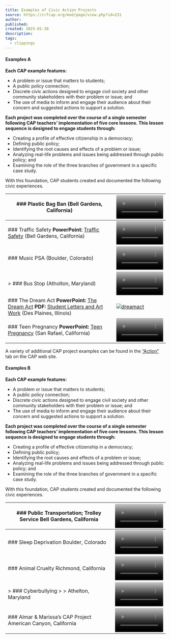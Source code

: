 ```yaml
---
title: Examples of Civic Action Projects
source: https://crfcap.org/mod/page/view.php?id=231
author: 
published: 
created: 2025-01-30
description: 
tags:
  - clippings
---
```

#### Examples A

**Each CAP example features:**

- A problem or issue that matters to students;
- A public policy connection;
- Discrete civic actions designed to engage civil society and other community stakeholders with their problem or issue; and
- The use of media to inform and engage their audience about their concern and suggested actions to support a solution.

**Each project was completed over the course of a single semester following CAP teachers’ implementation of five core lessons. This lesson sequence is designed to engage students through:**

- Creating a profile of effective citizenship in a democracy;
- Defining public policy;
- Identifying the root causes and effects of a problem or issue;
- Analyzing real-life problems and issues being addressed through public policy; and
- Examining the role of the three branches of government in a specific case study.

With this foundation, CAP students created and documented the following civic experiences.

| ### Plastic Bag Ban  (Bell Gardens, California) | <video controls="controls" width="100%" poster="chrome-extension://cnjifjpddelmedmihgijeibhnjfabmlf/1/plastic_bag_ban.jpg"><source src="https://crfcap.org/1/media/video/plastic_bag_ban.m4v" type="video/mp4"> Sorry, your browser doesn't support embedded videos.</video> |
| --- | --- |
| ### Traffic Safety  **PowerPoint:** [Traffic Safety](https://crfcap.org/images/ppt/trafficsafetyanthony.ppsx "traficsafetypresentation")  (Bell Gardens, California) | <video controls="controls" width="100%" poster="chrome-extension://cnjifjpddelmedmihgijeibhnjfabmlf/images/keepclear.jpg"><source src="https://crfcap.org/1/media/video/trafficsafety.m4v" type="video/mp4"> Sorry, your browser doesn't support embedded videos.</video> |
| ### Music PSA  (Boulder, Colorado) | <video width="100%" controls="controls" poster="chrome-extension://cnjifjpddelmedmihgijeibhnjfabmlf/images/music_education.jpg"><source src="https://crfcap.org/1/media/video/music_education.m4v" type="video/mp4"></video> |
| > ### Bus Stop  (Atholton, Maryland) | <video controls="controls" width="100%" poster="chrome-extension://cnjifjpddelmedmihgijeibhnjfabmlf/images/theroadtoabusstop.jpg"><source src="https://crfcap.org/1/media/video/theroadtoabusstop.m4v" type="video/mp4"> Sorry, your browser doesn't support embedded videos.</video> |
| ### The Dream Act  **PowerPoint:** [The Dream Act](https://crfcap.org/images/ppt/dreamactmichelle.ppsx "dreamactpresentation")   **PDF:** [Student Letters and Art Work](https://crfcap.org/images/pdf/dreamactletters_pic.pdf)  (Des Plaines, Illinois) | [![dreamact](https://crfcap.org/1/photodreamactgustavoandmichelle.JPG "dreamact")](https://crfcap.org/images/pdf/dreamactletters_pic.pdf "dreamletters") |
| ### Teen Pregnancy  **PowerPoint:** [Teen Pregnancy](https://crfcap.org/images/ppt/teenpregnancyshow.ppsx "teeenpregnancy")   (San Rafael, California) | <video controls="controls" width="100%" poster="chrome-extension://cnjifjpddelmedmihgijeibhnjfabmlf/images/teen_pregnancy.png"><source src="https://crfcap.org/1/media/video/teen_pregnancy.m4v" type="video/mp4"> Sorry, your browser doesn't support embedded videos.</video> |

A variety of additional CAP project examples can be found in the [“Action”](https://crfcap.org/mod/page/view.php?id=171) tab on the CAP web site.

#### Examples B

**Each CAP example features:**

- A problem or issue that matters to students;
- A public policy connection;
- Discrete civic actions designed to engage civil society and other community stakeholders with their problem or issue; and
- The use of media to inform and engage their audience about their concern and suggested actions to support a solution.

**Each project was completed over the course of a single semester following CAP teachers’ implementation of five core lessons. This lesson sequence is designed to engage students through:**

- Creating a profile of effective citizenship in a democracy;
- Defining public policy;
- Identifying the root causes and effects of a problem or issue;
- Analyzing real-life problems and issues being addressed through public policy; and
- Examining the role of the three branches of government in a specific case study.

With this foundation, CAP students created and documented the following civic experiences.

| ### Public Transportation; Trolley Service  Bell Gardens, California | <video controls="controls" width="100%" poster="chrome-extension://cnjifjpddelmedmihgijeibhnjfabmlf/images/publictransport.jpg"><source src="https://crfcap.org/1/media/video/publictransport.m4v" type="video/mp4"> Sorry, your browser doesn't support embedded videos.</video> |
| --- | --- |
| ### Sleep Deprivation  Boulder, Colorado | <video controls="controls" width="100%" poster="chrome-extension://cnjifjpddelmedmihgijeibhnjfabmlf/images/sleepdeprivationproject.jpg"><source src="https://crfcap.org/1/media/video/sleepdeprivationproject.mp4" type="video/mp4"> Sorry, your browser doesn't support embedded videos.</video> |
| ### Animal Cruelty  Richmond, California | <video controls="controls" width="100%" poster="chrome-extension://cnjifjpddelmedmihgijeibhnjfabmlf/images/animalcrueltycivicaction.jpg"><source src="https://crfcap.org/1/media/video/animalcrueltycivicaction.mp4" type="video/mp4"> Sorry, your browser doesn't support embedded videos.</video> |
| > ### Cyberbullying >  > Athelton, Maryland | <video controls="controls" width="100%" poster="chrome-extension://cnjifjpddelmedmihgijeibhnjfabmlf/images/cyberbullyingmatmonmorwil.jpg"><source src="https://crfcap.org/1/media/video/cyberbullyingmatmonmorwil.mp4" type="video/mp4"> Sorry, your browser doesn't support embedded videos.</video> |
| ### Almar & Marissa’s CAP Project  American Canyon, California | <video controls="controls" width="100%" poster="chrome-extension://cnjifjpddelmedmihgijeibhnjfabmlf/images/alamarandmarissa2.jpg"><source src="https://crfcap.org/1/media/video/alamarandmarissa2.mp4" type="video/mp4"> Sorry, your browser doesn't support embedded videos.</video> |
